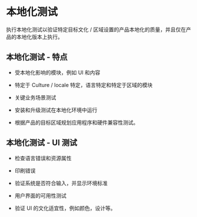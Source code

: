 # 本地化测试

执行本地化测试以验证特定目标文化 / 区域设置的产品本地化的质量，并且仅在产品的本地化版本上执行。

## 本地化测试 - 特点

* 受本地化影响的模块，例如 UI 和内容

* 特定于 Culture / locale 特定，语言特定和特定于区域的模块

* 关键业务场景测试

* 安装和升级测试在本地化环境中运行

* 根据产品的目标区域规划应用程序和硬件兼容性测试。

## 本地化测试 - UI 测试

* 检查语言错误和资源属性

* 印刷错误

* 验证系统是否符合输入，并显示环境标准

* 用户界面的可用性测试

* 验证 UI 的文化适宜性，例如颜色，设计等。
